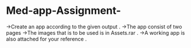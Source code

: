 # Med-app-Assignment-

->Create an app according to the given output .
->The app consist of two pages 
->The images that is to be used is in Assets.rar .
->A working app is also attached for your reference .
